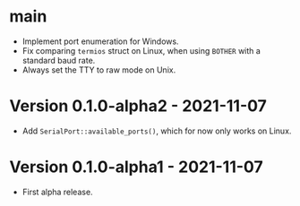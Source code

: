 # main
- Implement port enumeration for Windows.
- Fix comparing `termios` struct on Linux, when using `BOTHER` with a standard baud rate.
- Always set the TTY to raw mode on Unix.

# Version 0.1.0-alpha2 - 2021-11-07
- Add `SerialPort::available_ports()`, which for now only works on Linux.

# Version 0.1.0-alpha1 - 2021-11-07
- First alpha release.
